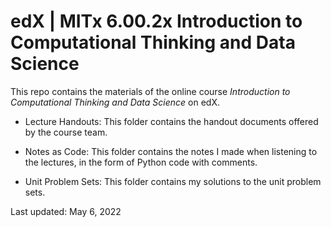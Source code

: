 # edX | MITx 6.00.2x Introduction to Computational Thinking and Data Science

This repo contains the materials of the online course *Introduction to Computational Thinking and Data Science* on edX.

+ Lecture Handouts: This folder contains the handout documents offered by the course team.

+ Notes as Code: This folder contains the notes I made when listening to the lectures, in the form of Python code with comments.

+ Unit Problem Sets: This folder contains my solutions to the unit problem sets.

Last updated: May 6, 2022